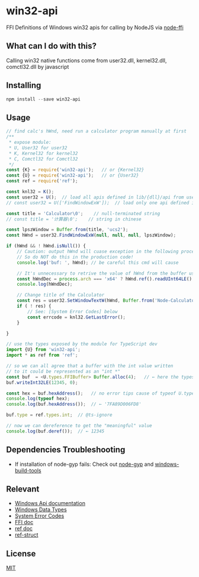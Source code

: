 # win32-api
FFI Definitions of Windows win32 apis for calling by NodeJS via [node-ffi](https://github.com/node-ffi/node-ffi)

## What can I do with this?
Calling win32 native functions come from user32.dll, kernel32.dll, comctl32.dll by javascript

## Installing
```powershell
npm install --save win32-api
```


## Usage
```js
// find calc's hWnd, need run a calculator program manually at first
/**
 * expose module:
 * U, User32 for user32
 * K, Kernel32 for kernel32
 * C, Comctl32 for Comctl32
 */
const {K} = require('win32-api');   // or {Kernel32}
const {U} = require('win32-api');   // or {User32}
const ref = require('ref');

const knl32 = K();
const user32 = U();  // load all apis defined in lib/{dll}/api from user32.dll
// const user32 = U(['FindWindowExW']);  // load only one api defined in lib/{dll}/api from user32.dll

const title = 'Calculator\0';    // null-terminated string
// const title = '计算器\0';    // string in chinese

const lpszWindow = Buffer.from(title, 'ucs2');
const hWnd = user32.FindWindowExW(null, null, null, lpszWindow);

if (hWnd && ! hWnd.isNull()) {
    // Caution: output hWnd will cuase exception in the following process, even next script!
    // So do NOT do this in the production code!
    console.log('buf: ', hWnd); // be careful this cmd will cause

    // It's unnecessary to retrive the value of hWnd from the buffer usually, but can be this if needed:
    const hWndDec = process.arch === 'x64' ? hWnd.ref().readUInt64LE() : hWnd.ref().readUInt32LE(0);    // readUInt32LE() need offset param cause of native buffer
    console.log(hWndDec);

    // Change title of the Calculator
    const res = user32.SetWindowTextW(hWnd, Buffer.from('Node-Calculator\0', 'ucs2'));
    if ( ! res) {
        // See: [System Error Codes] below
        const errcode = knl32.GetLastError();
    }

}
```

```js
// use the types exposed by the module for TypeScript dev
import {U} from 'win32-api';
import * as ref from 'ref';

// so we can all agree that a buffer with the int value written
// to it could be represented as an "int *"
const buf  = <U.types.FFIBuffer> Buffer.alloc(4);   // ← here the types
buf.writeInt32LE(12345, 0);

const hex = buf.hexAddress();   // no error tips cause of typeof U.types.FFIBuffer
console.log(typeof hex);
console.log(buf.hexAddress());  // ← '7FA89D006FD8'

buf.type = ref.types.int;  // @ts-ignore

// now we can dereference to get the "meaningful" value
console.log(buf.deref());  // ← 12345
```

## Dependencies Troubleshooting
- If installation of node-gyp fails:
Check out [node-gyp](https://github.com/nodejs/node-gyp) and [windows-build-tools](https://github.com/felixrieseberg/windows-build-tools)

## Relevant
- [Windows Api documentation](https://msdn.microsoft.com/en-us/library/windows/desktop/ff468919%28v=vs.85%29.aspx)
- [Windows Data Types](https://msdn.microsoft.com/en-us/library/windows/desktop/aa383751#DWORD)
- [System Error Codes](https://msdn.microsoft.com/en-us/library/windows/desktop/ms681381%28v=vs.85%29.aspx)
- [FFI doc](https://github.com/node-ffi/node-ffi/wiki/Node-FFI-Tutorial)
- [ref doc](https://tootallnate.github.io/ref/)
- [ref-struct](https://github.com/TooTallNate/ref-struct)


## License
[MIT](LICENSE)